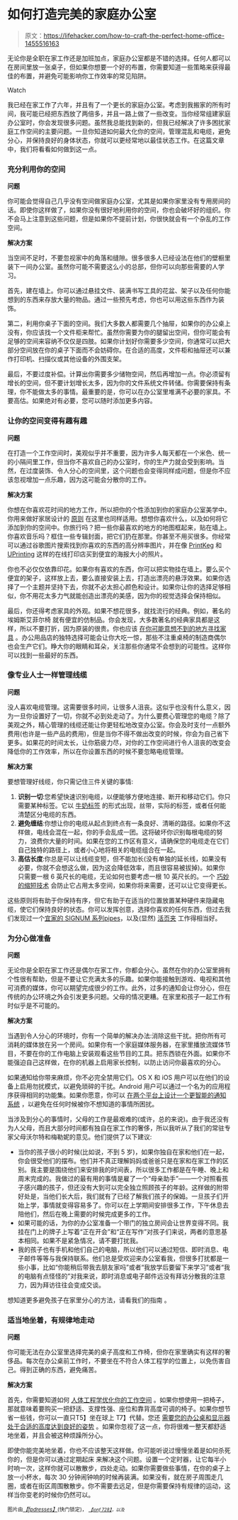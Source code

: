 # 如何打造完美的家庭办公室

> 原文：<https://lifehacker.com/how-to-craft-the-perfect-home-office-1455516163>

无论你是全职在家工作还是加班加点，家庭办公室都是不错的选择。任何人都可以在房间里放一张桌子，但如果你想要一个好的布置，你需要知道一些策略来获得最佳的布置，并避免可能影响你工作效率的常见陷阱。

Watch

我已经在家工作了六年，并且有了一个更长的家庭办公室。考虑到我搬家的所有时间，我可能已经把东西放了两倍多，并且一路上做了一些改变。当你经常组建家庭办公室时，你会发现很多问题。虽然我总能找到新的，但我已经解决了许多困扰家庭工作空间的主要问题。一旦你知道如何最大化你的空间，管理混乱和电缆，避免分心，并保持良好的身体状态，你就可以更经常地以最佳状态工作。在这篇文章中，我们将看看如何做到这一点。

### 充分利用你的空间

**问题**

你可能会觉得自己几乎没有空间做家庭办公室，尤其是如果你家里没有专用房间的话。即使你这样做了，如果你没有很好地利用你的空间，你也会破坏好的组织。你不会马上注意到这些问题，但是如果你不提前计划，你很快就会有一个杂乱的工作空间。

**解决方案**

当空间不足时，不要忽视家中的角落和缝隙。很多很多人已经设法在他们的壁橱里装下一间办公室。虽然你可能不需要这么小的总部，但你可以向那些需要的人学习。

首先，建在墙上。你可以通过悬挂文件、装满书写工具的花盆、架子以及任何你能想到的东西来存放大量的物品。通过一些预先考虑，你也可以用这些东西作为装饰。

第二，利用你桌子下面的空间。我们大多数人都需要几个抽屉，如果你的办公桌上没有，你应该找一个文件柜来帮忙。虽然你需要为你的腿留出空间，但你可能会有足够的空间来容纳不仅仅是四肢。如果你计划好你需要多少空间，你通常可以把大部分空间放在你的桌子下面而不会妨碍你。在合适的高度，文件柜和抽屉还可以兼作打印机、扫描仪或其他设备的外围支架。

最后，不要过度补偿。计算出你需要多少储物空间，然后再增加一点。你必须留有增长的空间，但不要计划增长太多，因为你的文件系统文件转储。你需要保持有条理，你不能做太多的事情。最重要的是，你可以在办公室里堆满不必要的家具。不要高估。如果绝对有必要，您可以随时添加更多内容。

### 让你的空间变得有趣有趣

**问题**

在打造一个工作空间时，美观似乎并不重要，因为许多人每天都在一个米色、统一的小隔间里工作，但当你不喜欢自己的办公室时，你的生产力就会受到影响。当然，在过度装饰、令人分心的空间里，这个问题也会变得同样成问题，但是你不应该忽视增加一点乐趣，因为这可能会分散你的工作。

**解决方案**

你想在你喜欢花时间的地方工作，所以把你的个性添加到你的家庭办公室美学中。你用来做好家居设计的 [原则](https://lifehacker.com/how-can-i-turn-my-boring-digs-into-an-awesome-well-des-5888862) 在这里也同样适用。想想你喜欢什么，以及如何将它添加到你的空间中。你旅行吗？把一些你最喜欢的地方的地图框起来，贴在墙上。你喜欢音乐吗？框住一些专辑封面，把它们扔在那里。你甚至不用买很多。你经常可以通过谷歌图片搜索找到你喜欢的东西的高分辨率图片，并在像 [PrintKeg](http://printkeg.com) 和 [UPrinting](http://www.uprinting.com/large-format-posters-printing.html) 这样的在线打印店买到便宜的海报大小的照片。

你也不必仅仅依靠印花。如果你有喜欢的东西，你可以把实物挂在墙上。要么买个便宜的架子，这样放上去，要么直接安装上去，打造出漂亮的悬浮效果。如果你选择了一个主题并坚持下去，你就不必太担心颜色和设计。如果你让你的选择足够相似，你不用花太多力气就能创造出漂亮的美感，因为你的视觉选择会保持相似。

最后，你还得考虑家具的外观。如果不想花很多，就找流行的经典。例如，著名的埃姆斯艾菲尔椅 就有便宜的仿制品。你会发现，大多数著名的经典家具都是这样，所以不要打折，因为原装的很贵。你也应该 [在你可能意想不到的地方寻找家具](https://lifehacker.com/the-best-home-office-furniture-youve-probably-never-he-575662666) 。办公用品店的独特选择可能会让你大吃一惊，那些不注重桌椅的制造商偶尔也会生产它们。睁大你的眼睛和耳朵，关注那些你通常不会想到的可能性。这样你可以找到一些最好的东西。

### 像专业人士一样管理线缆

**问题**

没人喜欢电缆管理。这需要很多时间，让很多人沮丧。这似乎也没有什么意义，因为一旦你设置好了一切，你就不必到处走动了。为什么要费心管理您的电缆？除了美观之外，精心管理的线缆还能让你更轻松地改变办公室。你会及时支付一点额外费用(也许是一些产品的费用)，但是当你不得不做出改变的时候，你会为自己省下更多。如果花的时间太长，让你筋疲力尽，对你的工作空间进行令人沮丧的改变会降低你的工作效率，所以在你设置东西的时候不要忽略电缆管理。

**解决方案**

要想管理好线缆，你只需记住三件关键的事情:

1.  **识别一切**:您希望快速识别电缆，以便能够方便地连接、断开和移动它们。你只需要某种标签。它以 [牛奶标签](https://lifehacker.com/make-your-own-cord-labels-out-of-a-milk-jug-30799336) 的形式出现，丝带，实际的标签，或者任何能清楚区分电缆的东西。
2.  **避免缠结**:你想让你的电缆从起点到终点有一条良好、清晰的路径。如果你不这样做，电线会混在一起，你的手会乱成一团。这将破坏你识别每根电缆的努力，浪费你大量的时间。如果在您的工作区有意义，请确保您的电缆走在它们自己独特的路径上，或者小心地将相关的电缆组合在一起。
3.  **高估长度**:你总是可以让线缆变短，但不能加长(没有单独的延长线，如果没有必要，你就不会想这么做，因为这会降低效率，而且很容易被拔掉)。如果你只需要一根 6 英尺长的电缆，无论如何也要考虑一根 10 英尺长的。一个 [巧妙的缩短技术](https://lifehacker.com/shorten-long-cords-store-cords-tangle-free-with-this-d-5890538) 会防止它占用太多空间，如果你将来需要，还可以让它变得更长。

这些原则将有助于你保持有序，但它有助于在适当的位置放置某种硬件来隐藏电缆，使它们保持良好的状态。你可以发挥创意，选择你喜欢的任何东西，但过去我们发现过一个[宜家的 SIGNUM 系列](http://lifehacker.com/ikea-signum-series-cheaply-manages-your-cables-5498509)[pipes](http://lifehacker.com/make-your-own-pvc-pipe-cable-catcher-255582)，以及(显然) [活页夹](http://lifehacker.com/attach-cables-to-the-edge-of-your-desk-with-binder-clip-1346783211) 工作得相当好。

### 为分心做准备

**问题**

无论你是全职在家工作还是偶尔在家工作，你都会分心。虽然在你的办公室里拥有个性很有帮助，但是不要让它充满太多的乐趣。如果你能接触到游戏、电视和其他可消费的媒体，你可以期望完成很少的工作。此外，过多的通知会让你分心，但在传统的办公环境之外会引发更多问题。父母的情况更糟。在家里和孩子一起工作有时似乎是不可能的。

**解决方案**

当遇到令人分心的环境时，你有一个简单的解决办法:消除这些干扰。把你所有可消耗的媒体放在另一个房间。如果你有一个家庭媒体服务器，在家里播放流媒体节目，不要在你的工作电脑上安装观看这些节目的工具。把东西锁在外面。如果你不能强迫自己这样做，在你的机器上启用家长控制，以防止访问你最喜欢的分心。

如果通知给你带来麻烦，你不必完全禁用它们。OS X 和 iOS 用户可以在他们的设备上启用勿扰模式，以避免琐碎的干扰。Android 用户可以通过一个名为的应用程序获得相同的功能集。如果你愿意，你可以 [在两个平台上设计一个更智能的通知系统](https://lifehacker.com/make-a-smarter-notification-system-for-your-phone-or-ta-5935792) ，以避免在任何时候被你不想知道的事情所困扰。

当涉及到分心的事情时，父母的工作是最艰难的(或许，总的来说)。由于我还没有为人父母，而且大部分时间都有独自在家工作的奢侈，所以我听从了我们的常驻专家父母沃尔特和梅勒妮的意见。他们提供了以下建议:

*   当你的孩子很小的时候(比如说，不到 5 岁)，如果你独自在家和他们在一起，你会很受他们的摆布。他们并不真正理解妈妈或爸爸只是在家和在家工作的区别。我主要是围绕他们来安排我的时间表，所以很多工作都是在午睡、晚上和周末完成的。我做过的最有用的事情是雇了一个“母亲助手”——一个对照看孩子感兴趣的孩子，但还没有大到可以完全独立照顾孩子的年龄。这样做的附带好处是，当他们长大后，我们就有了已经了解我们孩子的保姆。一旦孩子们开始上学，事情就变得容易多了。你可以在上学期间安排很多工作，下午休息去陪他们，然后在晚上需要的时候完成更多的工作。
*   如果可能的话，为你的办公室准备一个带门的独立房间会让世界变得不同。我挂在门上的牌子上写着“正在开会”和“正在写作”对孩子们来说，两者的意思基本相同。如果不是紧急情况，请不要打扰我。
*   我的孩子也有手机和他们自己的电脑，所以他们可以通过短信、即时消息、电子邮件等等与我保持联系。他们总是受欢迎来办公室看我，但很多打扰都是一些小事，比如“你能稍后带我去朋友家吗”或者“我放学后要留下来学习”或者“我的电脑有点怪怪的”对我来说，即时消息或电子邮件远没有拜访分散我的注意力，因为拜访往往会变成交谈。

想知道更多避免孩子在家里分心的方法，请看我们的指南 。

### 适当地坐着，有规律地走动

**问题**

你可能无法在办公室里选择完美的桌子高度和工作椅，但你在家里确实有这样的奢侈品。每次在办公桌前工作时，不要坐在不符合人体工程学的位置上，以免伤害自己。得到正确的东西，避免痛苦。

**解决方案**

首先，你需要知道如何 [人体工程学优化你的工作空间](https://lifehacker.com/how-to-ergonomically-optimize-your-workspace-30833302) 。如果你想使用一把椅子，那就意味着要购买一把舒适、支撑性强、座位和靠背高度可调的椅子。如果你想节省一些钱，你可以一直只T5】坐在球上 T7】代替。您还 [需要您的办公桌和显示器处于合适的高度](https://lifehacker.com/how-to-ergonomically-optimize-your-workspace-30833302)[达到良好的姿势](http://lifehacker.com/fix-your-posture-with-this-animated-guide-to-sitting-ri-1153760827) 。如果你忽视了这一点，你将很难一整天都舒适地坐着，并且会被这种烦躁所分心。

即使你能完美地坐着，你也不应该整天这样做。你可能听说过慢慢坐着是如何杀死你的，但是你可以通过定期起床 来解决这个问题。设置一个定时器，让它每半小时响一次，这样你就可以散散步，四处走动。如果你需要做些事情，在你的桌子上放一小杯水，每次 30 分钟闹钟响的时候再装满。如果没有，就在房子周围走几圈，或者在街区周围散散步。你不需要去远足，但是你需要保持有规律的运动，这样当你变老的时候你仍然可以。

<small>图片由</small>[*<small>【fpdresses】</small>*](http://www.shutterstock.com/pic.mhtml?id=110874461)<small>(快门锁定)， <small></small> [*<small>【jonf 728】</small>*](http://www.flickr.com/photos/ferronj/539251044/)*<small>，以及</small>*</small>